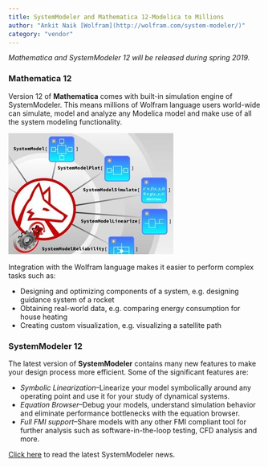 ```yaml
---
title: SystemModeler and Mathematica 12-Modelica to Millions
author: "Ankit Naik [Wolfram](http://wolfram.com/system-modeler/)"
category: "vendor"
---
```

*Mathematica and SystemModeler 12 will be released during spring 2019.*

### Mathematica 12

Version 12 of **Mathematica** comes with built-in simulation engine of SystemModeler. This means millions of Wolfram language users world-wide can simulate, model and analyze any Modelica model and make use of all the system modeling functionality. 

![alt text](SystemModeler12.jpg "Unleash Your Models with the Wolfram Language")

Integration with the Wolfram language makes it easier to perform complex tasks such as:
- Designing and optimizing components of a system, e.g. designing guidance system of a rocket
- Obtaining real-world data, e.g. comparing energy consumption for house heating
- Creating custom visualization, e.g. visualizing a satellite path

### SystemModeler 12

The latest version of **SystemModeler** contains many new features to make your design process more efficient. Some of the significant features are:
- *Symbolic Linearization*–Linearize your model symbolically around any operating point and use it for your study of dynamical systems.
- *Equation Browser*–Debug your models, understand simulation behavior and eliminate performance bottlenecks with the equation browser.
- *Full FMI support*–Share models with any other FMI compliant tool for further analysis such as software-in-the-loop testing, CFD analysis and more.

[Click here](http://www.wolfram.com/system-modeler/what-is-new) to read the latest SystemModeler news.
